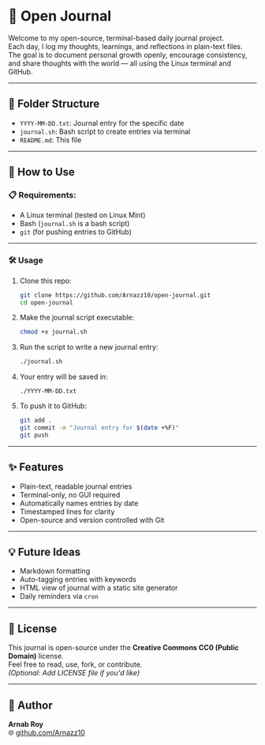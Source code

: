 # 📝 Open Journal

Welcome to my open-source, terminal-based daily journal project.  
Each day, I log my thoughts, learnings, and reflections in plain-text files. The goal is to document personal growth openly, encourage consistency, and share thoughts with the world — all using the Linux terminal and GitHub.

---

## 📂 Folder Structure

- `YYYY-MM-DD.txt`: Journal entry for the specific date
- `journal.sh`: Bash script to create entries via terminal
- `README.md`: This file

---

## 🚀 How to Use

### 📋 Requirements:
- A Linux terminal (tested on Linux Mint)
- Bash (`journal.sh` is a bash script)
- `git` (for pushing entries to GitHub)

---

### 🛠️ Usage

1. Clone this repo:
   ```bash
   git clone https://github.com/Arnazz10/open-journal.git
   cd open-journal
   ```

2. Make the journal script executable:
   ```bash
   chmod +x journal.sh
   ```

3. Run the script to write a new journal entry:
   ```bash
   ./journal.sh
   ```

4. Your entry will be saved in:
   ```
   ./YYYY-MM-DD.txt
   ```

5. To push it to GitHub:
   ```bash
   git add .
   git commit -m "Journal entry for $(date +%F)"
   git push
   ```

---

## ✨ Features

- Plain-text, readable journal entries
- Terminal-only, no GUI required
- Automatically names entries by date
- Timestamped lines for clarity
- Open-source and version controlled with Git

---

## 💡 Future Ideas

- Markdown formatting
- Auto-tagging entries with keywords
- HTML view of journal with a static site generator
- Daily reminders via `cron`

---

## 📖 License

This journal is open-source under the **Creative Commons CC0 (Public Domain)** license.  
Feel free to read, use, fork, or contribute.  
*(Optional: Add LICENSE file if you'd like)*

---

## 🙌 Author

**Arnab Roy**  
🌐 [github.com/Arnazz10](https://github.com/Arnazz10)


